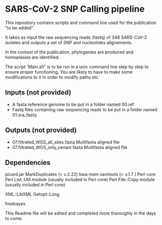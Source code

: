 # SARS-CoV-2 SNP Calling pipeline

This repository contains scripts and command line used for the publication "to be added".

It takes as input the raw sequencing reads (fastq) of 348 SARS-CoV-2 isolates and outputs a set of SNP and nucleotides alignements.

In the context of the publication, phylogenies are produced and homoplasies are identified.

The script 'Main.sh" is to be run in a unix command line step by step to ensure proper functioning.
You are likely to have to make some modifications to it in order to modify paths etc.

## Inputs (not provided)
- A fasta reference genome to be put in a folder named 00.ref
- Fastq files containing raw sequencing reads to be put in a folder named 01.sra_fastq

## Outputs (not provided)
- 07.filtrated_WGS_all_sites.fasta Multifasta aligned file 
- 07.filtrated_WGS_only_variant.fasta Multifasta aligned file 

## Dependencies
picard.jar MarkDuplicates (> v.2.22)
bwa mem 
samtools (> v.1.7 )
Perl core
Perl List::Util module (usually included in Perl core)
Perl File::Copy module (usually included in Perl core)

XML::LibXML
Getopt::Long

freebayes


This Readme file will be edited and completed more thoroughly in the days to come.

